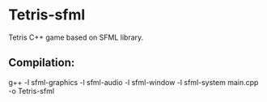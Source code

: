 # Tetris-sfml
Tetris C++ game based on SFML library.

## Compilation:
g++ -l sfml-graphics -l sfml-audio -l sfml-window -l sfml-system main.cpp -o Tetris-sfml


